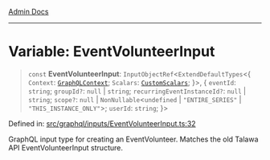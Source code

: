 [Admin Docs](/)

***

# Variable: EventVolunteerInput

> `const` **EventVolunteerInput**: `InputObjectRef`\<`ExtendDefaultTypes`\<\{ `Context`: [`GraphQLContext`](../../../context/type-aliases/GraphQLContext.md); `Scalars`: [`CustomScalars`](../../../scalars/type-aliases/CustomScalars.md); \}\>, \{ `eventId`: `string`; `groupId?`: `null` \| `string`; `recurringEventInstanceId?`: `null` \| `string`; `scope?`: `null` \| `NonNullable`\<`undefined` \| `"ENTIRE_SERIES"` \| `"THIS_INSTANCE_ONLY"`\>; `userId`: `string`; \}\>

Defined in: [src/graphql/inputs/EventVolunteerInput.ts:32](https://github.com/Sourya07/talawa-api/blob/aac5f782223414da32542752c1be099f0b872196/src/graphql/inputs/EventVolunteerInput.ts#L32)

GraphQL input type for creating an EventVolunteer.
Matches the old Talawa API EventVolunteerInput structure.
